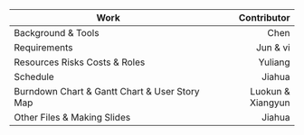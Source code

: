 | Work      | Contributor     |
| --------  | -----:  | 
|Background & Tools | Chen|
|Requirements| Jun & vi|
|Resources Risks Costs & Roles |Yuliang|
|Schedule|Jiahua|
|Burndown Chart & Gantt Chart & User Story Map|Luokun & Xiangyun|
|Other Files & Making Slides|Jiahua|

